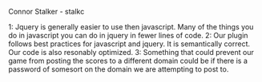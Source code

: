 Connor Stalker - stalkc

1:  Jquery is generally easier to use then javascript.  Many of the things you
	do in javascript you can do in jquery in fewer lines of code.
2:	Our plugin follows best practices for javascript and jquery.  It is semantically 
	correct.  Our code is also resonably optimized.
3:	Something that could prevent our game from posting the scores to a different domain
	could be if there is a password of somesort on the domain we are attempting to 
	post to.
